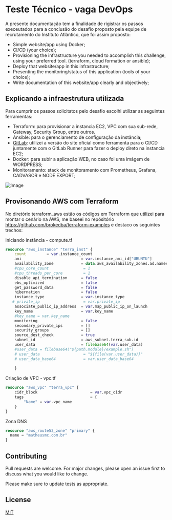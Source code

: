 # Teste Técnico - vaga DevOps 

A presente documentação tem a finalidade de rigistrar os passos execeutados para a conclusão do desafio proposto pela equipe de recrutamento do Instituto Atlântico, que foi assim proposto:

- Simple website/app using Docker;
- CI/CD (your choice);
- Provisioning the infrastructure you needed to accomplish this challenge, using your
preferred tool. (terraform, cloud formation or ansible);
- Deploy that website/app in this infrastructure;
- Presenting the monitoring/status of this application (tools of your choice);
- Write documentation of this website/app clearly and objectively;

## Explicando a infraestrutura utilizada

Para cumprir os passos solicitatos pelo desafio escolhi utilizar as seguintes ferramentas:
* Terraform: para provisionar a instancia EC2, VPC com sua sub-rede, Gateway, Security Group, entre outros.
* Ansible: para o gerenciamento de configuração da instância;
* [GitLab](https://gitlab.com/): utilizei a versão do site oficial como ferramenta para o CI/CD juntamente com o GitLab Runner para fazer o deploy direto na instancia EC2;
* Docker: para subir a aplicação WEB, no caso foi uma imágem de WORDPRESS;
* Monitoramento: stack de monitoramento com Prometheus, Grafana, CADVASOR e NODE EXPORT;

![Image](https://i.ibb.co/GvbCKpf/aws.png)



## Provisonando AWS com Terraform

No diretório terraform_aws estão os códigos em Terraform que utilizei para montar o cenário na AWS, me baseei no repósitório https://github.com/brokedba/terraform-examples e destaco os seguintes trechos:

Iniciando instãncia - compute.tf

```terraform
resource "aws_instance" "terra_inst" {
    count         = var.instance_count
    ami                          = var.instance_ami_id["UBUNTU"]
    availability_zone            = data.aws_availability_zones.ad.names[0]
    #cpu_core_count               = 1
    #cpu_threads_per_core         = 1
    disable_api_termination      = false
    ebs_optimized                = false
    get_password_data            = false
    hibernation                  = false
    instance_type                = var.instance_type
   # private_ip                   = var.private_ip
    associate_public_ip_address  = var.map_public_ip_on_launch
    key_name                     = var.key_name
    #key_name = var.key_name
    monitoring                   = false
    secondary_private_ips        = []
    security_groups              = []
    source_dest_check            = true
    subnet_id                    = aws_subnet.terra_sub.id
    user_data                    = filebase64(var.user_data)
    #user_data = filebase64("${path.module}/example.sh") 
    # user_data                   = "${file(var.user_data)}"
    # user_data_base64            = var.user_data_base64
    
    }
```

Criação de VPC - vpc.tf

```terraform
resource "aws_vpc" "terra_vpc" {
    cidr_block                       = var.vpc_cidr
    tags                             = {
        "Name" = var.vpc_name
    }
}

```

Zona DNS

```terraform
resource "aws_route53_zone" "primary" {
  name = "matheusmc.com.br"
}
```

## Contributing
Pull requests are welcome. For major changes, please open an issue first to discuss what you would like to change.

Please make sure to update tests as appropriate.

## License
[MIT](https://choosealicense.com/licenses/mit/)
